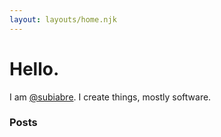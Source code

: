 ```yaml
---
layout: layouts/home.njk
---
```


# Hello.

I am [@subiabre](http://github.com/subiabre). I create things, mostly software.

### Posts
